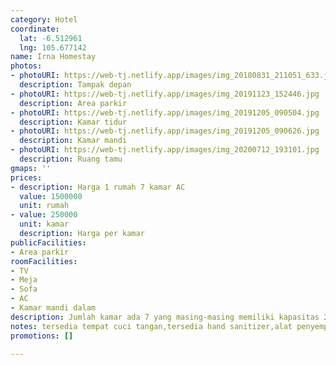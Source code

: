 ```yaml
---
category: Hotel
coordinate:
  lat: -6.512961
  lng: 105.677142
name: Irna Homestay
photos:
- photoURI: https://web-tj.netlify.app/images/img_20180831_211051_633.jpg
  description: Tampak depan
- photoURI: https://web-tj.netlify.app/images/img_20191123_152446.jpg
  description: Area parkir
- photoURI: https://web-tj.netlify.app/images/img_20191205_090504.jpg
  description: Kamar tidur
- photoURI: https://web-tj.netlify.app/images/img_20191205_090626.jpg
  description: Kamar mandi
- photoURI: https://web-tj.netlify.app/images/img_20200712_193101.jpg
  description: Ruang tamu
gmaps: ''
prices:
- description: Harga 1 rumah 7 kamar AC
  value: 1500000
  unit: rumah
- value: 250000
  unit: kamar
  description: Harga per kamar
publicFacilities:
- Area parkir
roomFacilities:
- TV
- Meja
- Sofa
- AC
- Kamar mandi dalam
description: Jumlah kamar ada 7 yang masing-masing memiliki kapasitas 2 orang
notes: tersedia tempat cuci tangan,tersedia hand sanitizer,alat penyemprot disenfektan
promotions: []

---
```

